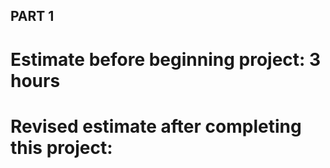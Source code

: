 ## PART 1

# Estimate before beginning project: 3 hours
# Revised estimate after completing this project: 
